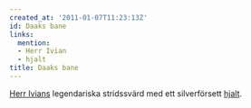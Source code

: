 ```yaml
---
created_at: '2011-01-07T11:23:13Z'
id: Daaks bane
links:
  mention:
  - Herr Ivian
  - hjalt
title: Daaks bane
---
```


[Herr Ivians] legendariska stridssvärd med ett silverförsett [hjalt].

  [Herr Ivians]: Herr_Ivian
  [hjalt]: hjalt